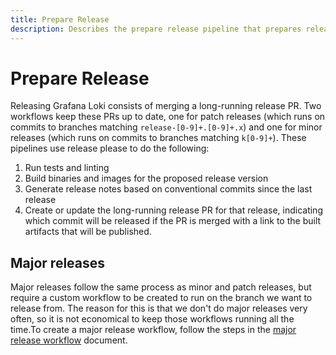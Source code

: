 ```yaml
---
title: Prepare Release
description: Describes the prepare release pipeline that prepares release PRs for Grafana Loki.
---
```

# Prepare Release

Releasing Grafana Loki consists of merging a long-running release PR. Two workflows keep these PRs up to date, one for patch releases (which runs on commits to branches matching `release-[0-9]+.[0-9]+.x`) and one for minor releases (which runs on commits to branches matching `k[0-9]+`). These pipelines use release please to do the following:

1. Run tests and linting
1. Build binaries and images for the proposed release version
1. Generate release notes based on conventional commits since the last release
1. Create or update the long-running release PR for that release, indicating which commit will be released if the PR is merged with a link to the built artifacts that will be published.

## Major releases

Major releases follow the same process as minor and patch releases, but require a custom workflow to be created to run on the branch we want to release from. The reason for this is that we don't do major releases very often, so it is not economical to keep those workflows running all the time.To create a major release workflow, follow the steps in the [major release workflow](../major-release/) document.
